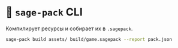 # 📘 `sage-pack` CLI

Компилирует ресурсы и собирает их в `.sagepack`.

```bash
sage-pack build assets/ build/game.sagepack --report pack.json
```
